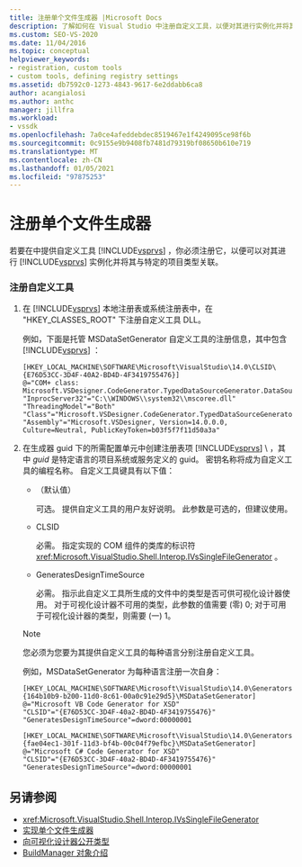 ```yaml
---
title: 注册单个文件生成器 |Microsoft Docs
description: 了解如何在 Visual Studio 中注册自定义工具，以便对其进行实例化并将其与特定的项目类型相关联。
ms.custom: SEO-VS-2020
ms.date: 11/04/2016
ms.topic: conceptual
helpviewer_keywords:
- registration, custom tools
- custom tools, defining registry settings
ms.assetid: db7592c0-1273-4843-9617-6e2ddabb6ca8
author: acangialosi
ms.author: anthc
manager: jillfra
ms.workload:
- vssdk
ms.openlocfilehash: 7a0ce4afeddebdec8519467e1f4249095ce98f6b
ms.sourcegitcommit: 0c9155e9b9408fb7481d79319bf08650b610e719
ms.translationtype: MT
ms.contentlocale: zh-CN
ms.lasthandoff: 01/05/2021
ms.locfileid: "97875253"
---
```

# <a name="registering-single-file-generators"></a>注册单个文件生成器
若要在中提供自定义工具 [!INCLUDE[vsprvs](../../code-quality/includes/vsprvs_md.md)] ，你必须注册它，以便可以对其进行 [!INCLUDE[vsprvs](../../code-quality/includes/vsprvs_md.md)] 实例化并将其与特定的项目类型关联。

### <a name="to-register-a-custom-tool"></a>注册自定义工具

1. 在 [!INCLUDE[vsprvs](../../code-quality/includes/vsprvs_md.md)] 本地注册表或系统注册表中，在 "HKEY_CLASSES_ROOT" 下注册自定义工具 DLL。

    例如，下面是托管 MSDataSetGenerator 自定义工具的注册信息，其中包含 [!INCLUDE[vsprvs](../../code-quality/includes/vsprvs_md.md)] ：

   ```
   [HKEY_LOCAL_MACHINE\SOFTWARE\Microsoft\VisualStudio\14.0\CLSID\{E76D53CC-3D4F-40A2-BD4D-4F3419755476}]
   @="COM+ class: Microsoft.VSDesigner.CodeGenerator.TypedDataSourceGenerator.DataSourceGeneratorWrapper"
   "InprocServer32"="C:\\WINDOWS\\system32\\mscoree.dll"
   "ThreadingModel"="Both"
   "Class"="Microsoft.VSDesigner.CodeGenerator.TypedDataSourceGenerator.DataSourceGeneratorWrapper"
   "Assembly"="Microsoft.VSDesigner, Version=14.0.0.0, Culture=Neutral, PublicKeyToken=b03f5f7f11d50a3a"
   ```

2. 在生成器 guid 下的所需配置单元中创建注册表项 [!INCLUDE[vsprvs](../../code-quality/includes/vsprvs_md.md)] \\  ，其中 *guid* 是特定语言的项目系统或服务定义的 guid。 密钥名称将成为自定义工具的编程名称。 自定义工具键具有以下值：

   - （默认值）

        可选。 提供自定义工具的用户友好说明。 此参数是可选的，但建议使用。

   - CLSID

        必需。 指定实现的 COM 组件的类库的标识符 <xref:Microsoft.VisualStudio.Shell.Interop.IVsSingleFileGenerator> 。

   - GeneratesDesignTimeSource

        必需。 指示此自定义工具所生成的文件中的类型是否可供可视化设计器使用。 对于可视化设计器不可用的类型，此参数的值需要 (零) 0; 对于可用于可视化设计器的类型，则需要 (一) 1。

   > [!NOTE]
   > 您必须为您要为其提供自定义工具的每种语言分别注册自定义工具。

    例如，MSDataSetGenerator 为每种语言注册一次自身：

   ```
   [HKEY_LOCAL_MACHINE\SOFTWARE\Microsoft\VisualStudio\14.0\Generators\{164b10b9-b200-11d0-8c61-00a0c91e29d5}\MSDataSetGenerator]
   @="Microsoft VB Code Generator for XSD"
   "CLSID"="{E76D53CC-3D4F-40a2-BD4D-4F3419755476}"
   "GeneratesDesignTimeSource"=dword:00000001

   [HKEY_LOCAL_MACHINE\SOFTWARE\Microsoft\VisualStudio\14.0\Generators\{fae04ec1-301f-11d3-bf4b-00c04f79efbc}\MSDataSetGenerator]
   @="Microsoft C# Code Generator for XSD"
   "CLSID"="{E76D53CC-3D4F-40a2-BD4D-4F3419755476}"
   "GeneratesDesignTimeSource"=dword:00000001
   ```

## <a name="see-also"></a>另请参阅
- <xref:Microsoft.VisualStudio.Shell.Interop.IVsSingleFileGenerator>
- [实现单个文件生成器](../../extensibility/internals/implementing-single-file-generators.md)
- [向可视化设计器公开类型](../../extensibility/internals/exposing-types-to-visual-designers.md)
- [BuildManager 对象介绍](/previous-versions/8f9kffa8(v=vs.140))